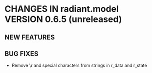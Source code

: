# CHANGES IN radiant.model VERSION 0.6.5 (unreleased)

## NEW FEATURES

## BUG FIXES

- Remove \\r and special characters from strings in r_data and r_state 
